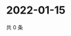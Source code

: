 # 2022-01-15

共 0 条

<!-- BEGIN WEIBO -->
<!-- 最后更新时间 Sat Jan 15 2022 03:13:20 GMT+0800 (China Standard Time) -->

<!-- END WEIBO -->
